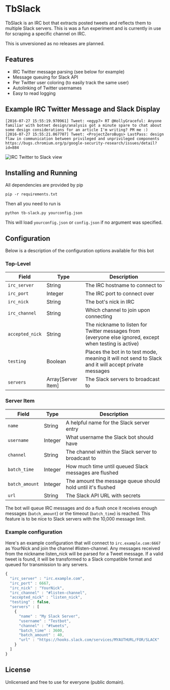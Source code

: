 # TbSlack
TbSlack is an IRC bot that extracts posted tweets and reflects them to multiple Slack servers.
This is was a fun experiment and is currently in use for scraping a specific channel on IRC.

This is unversioned as no releases are planned.

## Features
* IRC Twitter message parsing (see below for example)
* Message queuing for Slack API
* Per Twitter user coloring (to easily track the same user)
* Autolinking of Twitter usernames
* Easy to read logging

## Example IRC Twitter Message and Slack Display

```
[2016-07-27 15:55:19.970961] Tweet: <egyp7> RT @HollyGraceful: Anyone familiar with botnet design/analysis got a minute spare to chat about some design considerations for an article I'm writing? PM me :)
[2016-07-27 15:55:21.067707] Tweet: <ProjectZeroBugs> LastPass: design flaw in communication between privileged and unprivileged components https://bugs.chromium.org/p/google-security-research/issues/detail?id=884
```

![IRC Twitter to Slack view](https://i.imgur.com/bmLVaGk.png)

## Installing and Running

All dependencies are provided by pip

```
pip -r requirements.txt
```

Then all you need to run is

```
python tb-slack.py yourconfig.json
```

This will load `yourconfig.json` or `config.json` if no argument was specified.

## Configuration
Below is a description of the configuration options available for this bot

### Top-Level
| Field          | Type                | Description  |
| ---------------|---------------------|--------------|
| `irc_server`   | String              | The IRC hostname to connect to |
| `irc_port`     | Integer             | The IRC port to connect over |
| `irc_nick`     | String              | The bot's nick in IRC|
| `irc_channel`  | String              | Which channel to join upon connecting |
| `accepted_nick`| String              | The nickname to listen for Twitter messages from (everyone else ignored, except when testing is active) |
| `testing`      | Boolean             | Places the bot in to test mode, meaning it will not send to Slack and it will accept private messages |
| `servers`      | Array[Server Item]  | The Slack servers to broadcast to |

### Server Item
| Field         | Type        | Description  |
| ------------- |-------------|--------------|
| `name`        | String      | A helpful name for the Slack server entry |
| `username`    | Integer     | What username the Slack bot should have |
| `channel`     | String      | The channel within the Slack server to broadcast to |
| `batch_time`  | Integer     | How much time until queued Slack messages are flushed |
| `batch_amount`| Integer     | The amount the message queue should hold until it's flushed |
| `url`         | String      | The Slack API URL with secrets |

The bot will queue IRC messages and do a flush once it receives enough messages (`batch_amount`) or the timeout (`batch_time`) is reached. This feature is to be nice to Slack servers with the 10,000 message limit.

### Example configuration

Here's an example configuration that will connect to `irc.example.com:6667` as YourNick and join the channel #listen-channel. Any messages received from the nickname listen\_nick will be parsed for a Tweet message. If a valid tweet is found, it will be transformed to a Slack compatible format and queued for transmission to any servers.

```javascript
{
  "irc_server" : "irc.example.com",
  "irc_port" : 6667,
  "irc_nick" : "YourNick",
  "irc_channel" : "#listen-channel",
  "accepted_nick" : "listen_nick",
  "testing" : false,
  "servers" : [
    {
      "name" : "My Slack Server",
      "username" : "Testbot",
      "channel" : "#tweets",
      "batch_time" : 3600,
      "batch_amount" : 40,
      "url" : "https://hooks.slack.com/services/MYAUTHURL/FOR/SLACK"
    }
  ]
}
```

## License
Unlicensed and free to use for everyone (public domain).
